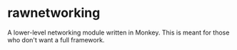 # rawnetworking
A lower-level networking module written in Monkey. This is meant for those who don't want a full framework.
